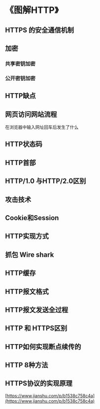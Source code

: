 # 《图解HTTP》

## HTTPS 的安全通信机制

## 加密

### 共享密钥加密

### 公开密钥加密

## HTTP缺点

## 网页访问网站流程

在浏览器中输入网址回车后发生了什么

## HTTP状态码

## HTTP首部

## HTTP/1.0 与HTTP/2.0区别

## 攻击技术

## Cookie和Session

## HTTP实现方式

## 抓包 Wire shark

## HTTP缓存

## HTTP报文格式

## HTTP报文发送全过程

## HTTP 和 HTTPS区别

## HTTP如何实现断点续传的

## HTTP 8种方法

## HTTPS协议的实现原理

[https://www.jianshu.com/p/b1538c758c4a](https://www.jianshu.com/p/b1538c758c4a)

